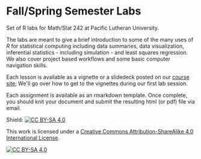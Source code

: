 # Fall/Spring Semester Labs
Set of R labs for Math/Stat 242 at Pacific Lutheran University. 

The labs are meant to give a brief introduction to some of the many uses of *R* for statistical computing including data summaries, data visualization, inferential statistics - including simulation - and least squares regression. We also cover project based workflows and some basic computer navigation skills.

Each lesson is available as a vignette or a slidedeck posted on our [course site](https://npaterno.github.io/left_coast_stats/two_four_two.html); We'll go over how to get to the vignettes during our first lab session. 

Each assignment is available as an rmarkdown template. Once complete, you should knit your document and submit the resulting html (or pdf) file via email. 

Shield: [![CC BY-SA 4.0][cc-by-sa-shield]][cc-by-sa]

This work is licensed under a
[Creative Commons Attribution-ShareAlike 4.0 International License][cc-by-sa].

[![CC BY-SA 4.0][cc-by-sa-image]][cc-by-sa]

[cc-by-sa]: http://creativecommons.org/licenses/by-sa/4.0/
[cc-by-sa-image]: https://licensebuttons.net/l/by-sa/4.0/88x31.png
[cc-by-sa-shield]: https://img.shields.io/badge/License-CC%20BY--SA%204.0-lightgrey.svg

